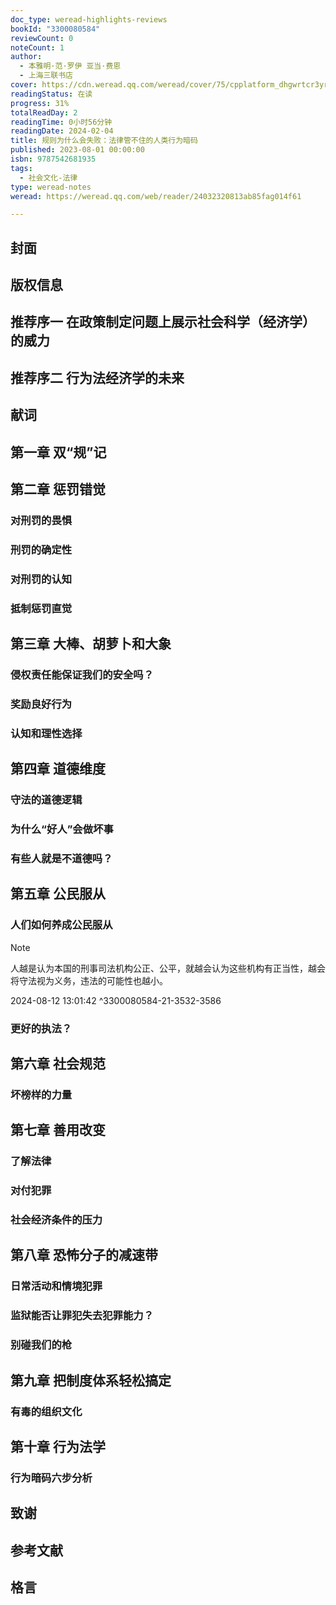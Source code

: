 ```yaml
---
doc_type: weread-highlights-reviews
bookId: "3300080584"
reviewCount: 0
noteCount: 1
author:
  - 本雅明·范·罗伊 亚当·费恩
  - 上海三联书店
cover: https://cdn.weread.qq.com/weread/cover/75/cpplatform_dhgwrtcr3yrdpq2rqmqfpq/t7_cpplatform_dhgwrtcr3yrdpq2rqmqfpq1701850035.jpg
readingStatus: 在读
progress: 31%
totalReadDay: 2
readingTime: 0小时56分钟
readingDate: 2024-02-04
title: 规则为什么会失败：法律管不住的人类行为暗码
published: 2023-08-01 00:00:00
isbn: 9787542681935
tags:
  - 社会文化-法律
type: weread-notes
weread: https://weread.qq.com/web/reader/24032320813ab85fag014f61

---
```



## 封面

## 版权信息

## 推荐序一 在政策制定问题上展示社会科学（经济学）的威力

## 推荐序二 行为法经济学的未来

## 献词

## 第一章 双“规”记

## 第二章 惩罚错觉

### 对刑罚的畏惧

### 刑罚的确定性

### 对刑罚的认知

### 抵制惩罚直觉

## 第三章 大棒、胡萝卜和大象

### 侵权责任能保证我们的安全吗？

### 奖励良好行为

### 认知和理性选择

## 第四章 道德维度

### 守法的道德逻辑

### 为什么“好人”会做坏事

### 有些人就是不道德吗？

## 第五章 公民服从

### 人们如何养成公民服从

> [!NOTE] 
> 人越是认为本国的刑事司法机构公正、公平，就越会认为这些机构有正当性，越会将守法视为义务，违法的可能性也越小。
> 
> 2024-08-12 13:01:42 ^3300080584-21-3532-3586

### 更好的执法？

## 第六章 社会规范

### 坏榜样的力量

## 第七章 善用改变

### 了解法律

### 对付犯罪

### 社会经济条件的压力

## 第八章 恐怖分子的减速带

### 日常活动和情境犯罪

### 监狱能否让罪犯失去犯罪能力？

### 别碰我们的枪

## 第九章 把制度体系轻松搞定

### 有毒的组织文化

## 第十章 行为法学

### 行为暗码六步分析

## 致谢

## 参考文献

## 格言

